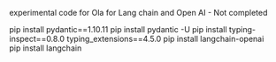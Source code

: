 experimental code for Ola for Lang chain and Open AI - Not completed

pip install pydantic==1.10.11
pip install pydantic -U 
pip install typing-inspect==0.8.0 typing_extensions==4.5.0
pip install langchain-openai  
pip install langchain
